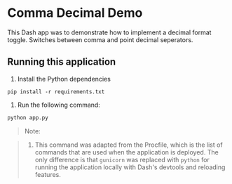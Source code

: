 # Comma Decimal Demo

This Dash app was to demonstrate how to implement a decimal format toggle. Switches between comma and point decimal seperators.

## Running this application

1. Install the Python dependencies

```
pip install -r requirements.txt
```

1. Run the following command:

```python
python app.py
```

> Note:

> 1. This command was adapted from the Procfile, which is the list of commands that are used when the application is deployed. The only difference is that `gunicorn` was replaced with `python` for running the application locally with Dash's devtools and reloading features.
